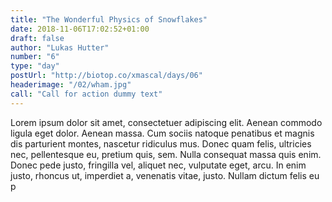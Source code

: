 ```yaml
---
title: "The Wonderful Physics of Snowflakes"
date: 2018-11-06T17:02:52+01:00
draft: false
author: "Lukas Hutter"
number: "6"
type: "day"
postUrl: "http://biotop.co/xmascal/days/06"
headerimage: "/02/wham.jpg"
call: "Call for action dummy text"
---
```

Lorem ipsum dolor sit amet, consectetuer adipiscing elit. Aenean commodo ligula eget dolor. Aenean massa. Cum sociis natoque penatibus et magnis dis parturient montes, nascetur ridiculus mus. Donec quam felis, ultricies nec, pellentesque eu, pretium quis, sem. Nulla consequat massa quis enim. Donec pede justo, fringilla vel, aliquet nec, vulputate eget, arcu. In enim justo, rhoncus ut, imperdiet a, venenatis vitae, justo. Nullam dictum felis eu p
